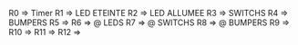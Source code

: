 R0 => Timer
R1 => LED ETEINTE
R2 => LED ALLUMEE
R3 => SWITCHS
R4 => BUMPERS
R5 => 
R6 => @ LEDS
R7 => @ SWITCHS
R8 => @ BUMPERS
R9 => 
R10 => 
R11 => 
R12 => 
